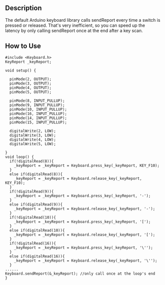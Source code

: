 Description
------
The default Arduino keyboard library calls sendReport every time a switch is pressed or released. 
That's very inefficient, so you can speed up the latency by only calling sendReport once at the end after a key scan.

How to Use
------
    #include <Keyboard.h>
    KeyReport _keyReport;

    void setup() {

      pinMode(2, OUTPUT);
      pinMode(3, OUTPUT);
      pinMode(4, OUTPUT);
      pinMode(5, OUTPUT);

      pinMode(8, INPUT_PULLUP);
      pinMode(9, INPUT_PULLUP);
      pinMode(10, INPUT_PULLUP);
      pinMode(16, INPUT_PULLUP);
      pinMode(14, INPUT_PULLUP);
      pinMode(15, INPUT_PULLUP);

      digitalWrite(2, LOW);
      digitalWrite(3, LOW);
      digitalWrite(4, LOW);
      digitalWrite(5, LOW);

    }
    void loop() {
      if(!digitalRead(8)){
        _keyReport = _keyReport = Keyboard.press_key(_keyReport, KEY_F10);
      }
      else if(digitalRead(8)){
        _keyReport = _keyReport = Keyboard.release_key(_keyReport, KEY_F10);
      }
      if(!digitalRead(9)){
        _keyReport = _keyReport = Keyboard.press_key(_keyReport, '-');
      }
      else if(digitalRead(9)){
        _keyReport = _keyReport = Keyboard.release_key(_keyReport, '-');
      }
      if(!digitalRead(10)){
        _keyReport = _keyReport = Keyboard.press_key(_keyReport, '[');
      }
      else if(digitalRead(10)){
        _keyReport = _keyReport = Keyboard.release_key(_keyReport, '[');
      }
      if(!digitalRead(16)){
        _keyReport = _keyReport = Keyboard.press_key(_keyReport, '\'');
      }
      else if(digitalRead(16)){
        _keyReport = _keyReport = Keyboard.release_key(_keyReport, '\'');
      }
    ......
    Keyboard.sendReport(&_keyReport); //only call once at the loop's end
    }
